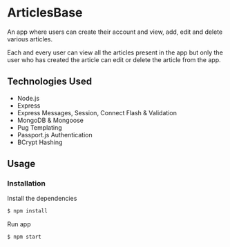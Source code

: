# ArticlesBase

An app where users can create their account and view, add, edit and delete various articles.

Each and every user can view all the articles present in the app but only the user who has 
created the article can edit or delete the article from the app. 

## Technologies Used
* Node.js
* Express
* Express Messages, Session, Connect Flash & Validation
* MongoDB & Mongoose
* Pug Templating
* Passport.js Authentication
* BCrypt Hashing


## Usage


### Installation

Install the dependencies

```sh
$ npm install
```
Run app

```sh
$ npm start
```
